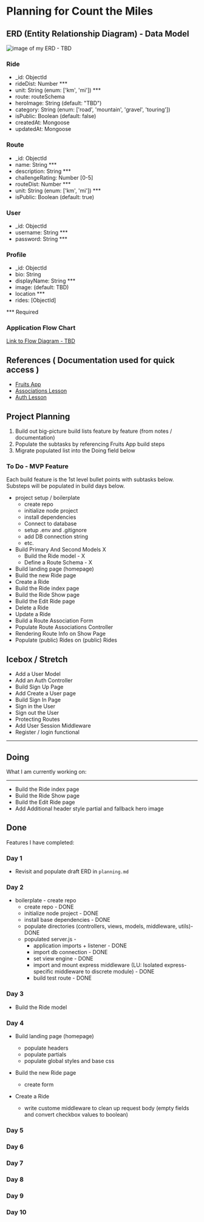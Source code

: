 # Planning for Count the Miles

## ERD (Entity Relationship Diagram) - Data Model

![image of my ERD - TBD ](#)

### Ride

- \_id: ObjectId
- rideDist: Number \*\*\*
- unit: String (enum: ['km', 'mi']) \*\*\*
- route: routeSchema
- heroImage: String (default: "TBD")
- category: String (enum: ['road', 'mountain', 'gravel', 'touring'])
- isPublic: Boolean (default: false)
- createdAt: Mongoose
- updatedAt: Mongoose

### Route

- \_id: ObjectId
- name: String \*\*\*
- description: String \*\*\*
- challengeRating: Number [0-5]
- routeDist: Number \*\*\*
- unit: String (enum: ['km', 'mi']) \*\*\*
- isPublic: Boolean (default: true)

### User

- \_id: ObjectId
- username: String \*\*\*
- password: String \*\*\*

### Profile

- \_id: ObjectId
- bio: String
- displayName: String \*\*\*
- image: (default: TBD)
- location \*\*\*
- rides: [ObjectId]

\*\*\* Required

### Application Flow Chart

[Link to Flow Diagram - TBD](#)

## References ( Documentation used for quick access )

- [Fruits App](https://generalassembly.instructure.com/courses/393/pages/men-stack-crud-app-fruits?module_item_id=25674)
- [Associations Lesson](https://generalassembly.instructure.com/courses/393/pages/men-stack-embedding-related-data-fruits-app?module_item_id=49715)
- [Auth Lesson](https://generalassembly.instructure.com/courses/393/pages/men-stack-session-auth?module_item_id=25675)

## Project Planning

1. Build out big-picture build lists feature by feature (from notes / documentation)
1. Populate the subtasks by referencing Fruits App build steps
1. Migrate populated list into the Doing field below

### To Do - MVP Feature

Each build feature is the 1st level bullet points with subtasks below. Substeps will be populated in build days below.

- project setup / boilerplate
  - create repo
  - initialize node project
  - install dependencies
  - Connect to database
  - setup .env and .gitignore
  - add DB connection string
  - etc.
- Build Primary And Second Models X
  - Build the Ride model - X
  - Define a Route Schema - X
- Build landing page (homepage)
- Build the new Ride page
- Create a Ride
- Build the Ride index page
- Build the Ride Show page
- Build the Edit Ride page
- Delete a Ride
- Update a Ride
- Build a Route Association Form
- Populate Route Associations Controller
- Rendering Route Info on Show Page
- Populate (public) Rides on (public) Rides

## Icebox / Stretch

- Add a User Model
- Add an Auth Controller
- Build Sign Up Page
- Add Create a User page
- Build Sign In Page
- Sign in the User
- Sign out the User
- Protecting Routes
- Add User Session Middleware
- Register / login functional

---

## Doing

What I am currently working on:

---

- Build the Ride index page
- Build the Ride Show page
- Build the Edit Ride page
- Add Additional header style partial and fallback hero image

## Done

Features I have completed:

### Day 1

- Revisit and populate draft ERD in `planning.md`

### Day 2

- boilerplate - create repo
  - create repo - DONE
  - initialize node project - DONE
  - install base dependencies - DONE
  - populate directories (controllers, views, models, middleware, utils)- DONE
  - populated server.js -
    - application imports + listener - DONE
    - import db connection - DONE
    - set view engine - DONE
    - import and mount express middleware (LU: Isolated express-specific middleware to discrete module) - DONE
    - build test route - DONE

### Day 3

- Build the Ride model

### Day 4

- Build landing page (homepage)

  - populate headers
  - populate partials
  - populate global styles and base css

- Build the new Ride page
  - create form
- Create a Ride
  - write custome middleware to clean up request body (empty fields and convert checkbox values to boolean)

### Day 5

### Day 6

### Day 7

### Day 8

### Day 9

### Day 10

